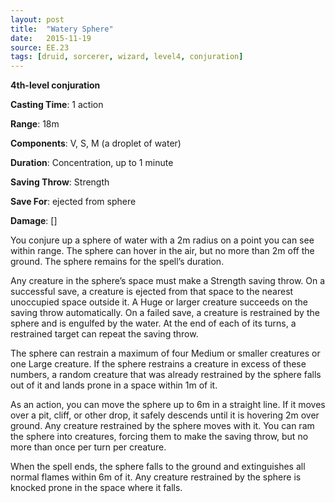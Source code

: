 ```yaml
---
layout: post
title:  "Watery Sphere"
date:   2015-11-19
source: EE.23
tags: [druid, sorcerer, wizard, level4, conjuration]
---
```


**4th-level conjuration**

**Casting Time**: 1 action

**Range**: 18m

**Components**: V, S, M (a droplet of water)

**Duration**: Concentration, up to 1 minute

**Saving Throw**: Strength

**Save For**: ejected from sphere

**Damage**: []

You conjure up a sphere of water with a 2m radius on a point you can see within range. The sphere can hover in the air, but no more than 2m off the ground. The sphere remains for the spell’s duration.

Any creature in the sphere’s space must make a Strength saving throw. On a successful save, a creature is ejected from that space to the nearest unoccupied space outside it. A Huge or larger creature succeeds on the saving throw automatically. On a failed save, a creature is restrained by the sphere and is engulfed by the water. At the end of each of its turns, a restrained target can repeat the saving throw.

The sphere can restrain a maximum of four Medium or smaller creatures or one Large creature. If the sphere restrains a creature in excess of these numbers, a random creature that was already restrained by the sphere falls out of it and lands prone in a space within 1m of it.

As an action, you can move the sphere up to 6m in a straight line. If it moves over a pit, cliff, or other drop, it safely descends until it is hovering 2m over ground. Any creature restrained by the sphere moves with it. You can ram the sphere into creatures, forcing them to make the saving throw, but no more than once per turn per creature.

When the spell ends, the sphere falls to the ground and extinguishes all normal flames within 6m of it. Any creature restrained by the sphere is knocked prone in the space where it falls.
